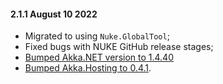 #### 2.1.1 August 10 2022 ####

* Migrated to using `Nuke.GlobalTool`;
* Fixed bugs with NUKE GitHub release stages;
* [Bumped Akka.NET version to 1.4.40](https://github.com/akkadotnet/akka.net/releases/tag/1.4.40)
* [Bumped Akka.Hosting to 0.4.1](https://github.com/akkadotnet/Akka.Hosting/releases/tag/0.4.1).
